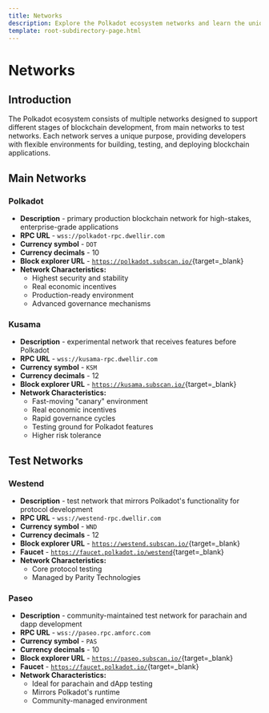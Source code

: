 ```yaml
---
title: Networks
description: Explore the Polkadot ecosystem networks and learn the unique purposes of each, tailored for blockchain innovation, testing, and enterprise-grade solutions.
template: root-subdirectory-page.html
---
```


# Networks

## Introduction

The Polkadot ecosystem consists of multiple networks designed to support different stages of blockchain development, from main networks to test networks. Each network serves a unique purpose, providing developers with flexible environments for building, testing, and deploying blockchain applications.

## Main Networks

### Polkadot

- **Description** - primary production blockchain network for high-stakes, enterprise-grade applications
- **RPC URL** - `wss://polkadot-rpc.dwellir.com`
- **Currency symbol** - `DOT`
- **Currency decimals** - 10
- **Block explorer URL** - [`https://polkadot.subscan.io/`](https://polkadot.subscan.io/){target=\_blank}
- **Network Characteristics:**
    - Highest security and stability
    - Real economic incentives
    - Production-ready environment
    - Advanced governance mechanisms

### Kusama

- **Description** - experimental network that receives features before Polkadot
- **RPC URL** - `wss://kusama-rpc.dwellir.com`
- **Currency symbol** - `KSM`
- **Currency decimals** - 12
- **Block explorer URL** - [`https://kusama.subscan.io/`](`https://kusama.subscan.io/){target=\_blank}
- **Network Characteristics:**
    - Fast-moving "canary" environment
    - Real economic incentives
    - Rapid governance cycles
    - Testing ground for Polkadot features
    - Higher risk tolerance

## Test Networks

### Westend

- **Description** - test network that mirrors Polkadot's functionality for protocol development
- **RPC URL** - `wss://westend-rpc.dwellir.com`
- **Currency symbol** - `WND`
- **Currency decimals** - 12
- **Block explorer URL** - [`https://westend.subscan.io/`](https://westend.subscan.io/){target=\_blank}
- **Faucet** - [`https://faucet.polkadot.io/westend`](https://faucet.polkadot.io/westend){target=\_blank}
- **Network Characteristics:**
    - Core protocol testing
    - Managed by Parity Technologies

### Paseo

- **Description** - community-maintained test network for parachain and dapp development
- **RPC URL** - `wss://paseo.rpc.amforc.com`
- **Currency symbol** - `PAS`
- **Currency decimals** - 10
- **Block explorer URL** - [`https://paseo.subscan.io/`](https://paseo.subscan.io/){target=\_blank}
- **Faucet** - [`https://faucet.polkadot.io/`](https://faucet.polkadot.io/){target=\_blank}
- **Network Characteristics:**
    - Ideal for parachain and dApp testing
    - Mirrors Polkadot's runtime
    - Community-managed environment